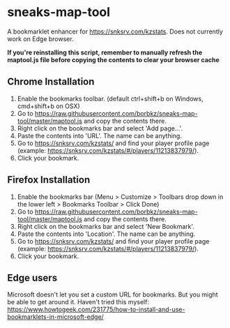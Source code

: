 # sneaks-map-tool
A bookmarklet enhancer for https://snksrv.com/kzstats. Does not currently work on Edge browser.

**If you're reinstalling this script, remember to manually refresh the maptool.js file before copying the contents to clear your browser cache**

## Chrome Installation
1. Enable the bookmarks toolbar. (default ctrl+shift+b on Windows, cmd+shift+b on OSX)
2. Go to  https://raw.githubusercontent.com/borbkz/sneaks-map-tool/master/maptool.js and copy the contents there.
3. Right click on the bookmarks bar and select 'Add page...'.
4. Paste the contents into 'URL'. The name can be anything.
4. Go to https://snksrv.com/kzstats/ and find your player profile page  
  (example: https://snksrv.com/kzstats/#/players/11213837979/).
5.  Click your bookmark.


## Firefox Installation
1. Enable the bookmarks bar (Menu > Customize > Toolbars drop down in the lower left > Bookmarks Toolbar > Click Done) 
2. Go to  https://raw.githubusercontent.com/borbkz/sneaks-map-tool/master/maptool.js and copy the contents there.
3. Right click on the bookmarks bar and select 'New Bookmark'.
4. Paste the contents into 'Location'. The name can be anything.
4. Go to https://snksrv.com/kzstats/ and find your player profile page  
  (example: https://snksrv.com/kzstats/#/players/11213837979/).
5.  Click your bookmark.

## Edge users
Microsoft doesn't let you set a custom URL for bookmarks. But you might be able to get around it.
Haven't tried this myself:
https://www.howtogeek.com/231775/how-to-install-and-use-bookmarklets-in-microsoft-edge/
